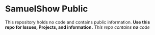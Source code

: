 # SamuelShow Public
This repository holds no code and contains public information.
**Use this repo for Issues, Projects, and information.**
*This repo contains **no** code*
